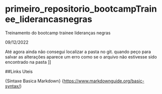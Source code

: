 # primeiro_repositorio_bootcampTrainee_liderancasnegras
Treinamento do bootcamp trainee lideranças negras

09/12/2022

Até agora ainda não consegui localizar a pasta no git. quando peço para salvar as alterações aparece um erro como se o arquivo não estivesse sido encontrado na pasta ]]

##Links Uteis

{Sintaxe Basica Markdown} {https://www.markdownguide.org/basic-syntax/)
